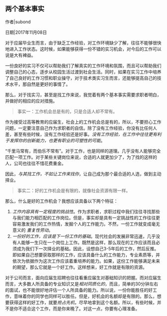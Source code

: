 ## 两个基本事实

作者|subond

日期|2017年11月08日

对于应届毕业生而言，由于缺乏工作经验，对工作环境缺少了解，往往不能够很快地进入工作状态。这时候，如果能够获得一份不错的实习机会，对今后的工作可以说是大有裨益。

一份良好的实习不仅可以帮助我们了解真实的工作环境和氛围，而且可以帮助我们调整自己的心态，逐步从校园生活过渡到社会生活。同时，如果在实习工作中培养了自己良好的工作习惯和职业操守，对于技术类实习生而言，还能够提高自己的技术水平，那自然是更好的事情了。

那么，对于找实习，甚至是找工作来说，我觉着有两个基本事实需要求职者明白，并做好的相应的应对措施。

> 事实一：工作机会总是有的，只是合适人却不常有。

作为接受过高等教育的应届生，社会上的工作机会总是有的，所以，不要担心工作问题，一定要注意自己作为求职者的自信。除了没有工作经验，你没有比任何人差，甚至有些时候，没有工作经验还是好事。*没有工作经验，在工作中往往更有利于发挥你的创新能力，也更有职业的可塑性的可能*。

“千里马常有，而伯乐不常有”。对于工作，也是同样的道理。几乎没有人能够完全匹配一项工作。对于某些关键岗位来说，合适的人就更加少了，为了找的这样的人，公司也往往不惜花费重金。

因此，*与其找工作，不如让工作来找你*，让自己成为那个最合适的人选，做到主动择业。

> 事实二：好的工作机会是有限的，就像社会资源有限一样。

那么，什么是好的工作机会？我想应该具备以下两个特征：

1. *工作内容具有一定程度的挑战性*。作为求职者，求职过程中我们往往寻找那些与我们能力相匹配的工作岗位。但是，事实却是具有一定挑战性的工作往往更容易激发我们的工作热情，发掘个人的工作能力。不然，一份工作就变成毫无意义的 *重复性劳动*。
2. *一份好的工作，应该是下一份工作的基础*。现代社会的发展非常迅速，几乎没有人能够一生只在一个岗位上工作。既然是这样，那么现在的工作应该而且必须成为我们下一次择业的基础。因此，设想自己3-5年后的工作，然后反推。即如果自己想要获取那样的工作，应该具备什么的工作能力，专业素质等，并依次为依据作为这次工作应该着重培养的能力。如果，这份工作能够满足未来的期望，那么它就是一个好工作。这样想来，好工作就是有限的资源。

对于公司而言，面向应届生招聘也往往看重应届生对基础知识的把握。而对应届生而言，大多数人所具备的专业知识又是*相对同质化的*，而且，简单的30分钟左右的面试，也不能很好地评估一个人所具备的能力。所以说，一份你能胜任的好工作，意味着你的同学也同样可以胜任。但是，好机会的名额却是有限的。那么，想要获得这样的好工作，就要*抢占先机*，尽早地拿到这个名额。所以，有些时候，并不是你不适合这个工作，而是你来晚了。对这一点，你要有心理准备。
